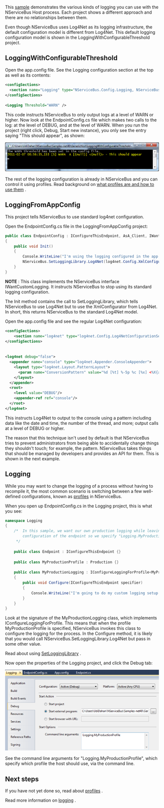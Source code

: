 <!--
title: "Generic Host Sample using Log4Net"
tags: ""
summary: ""
-->

This
[sample](https://github.com/NServiceBus/NServiceBus/tree/3.3.8/Samples/GenericHost) demonstrates the various kinds of logging you can use with the NServiceBus Host process. Each project shows a different approach and there are no relationships between them.

Even though NServiceBus uses Log4Net as its logging infrastructure, the default configuration model is different from Log4Net. This default logging configuration model is shown in the LoggingWithConfigurableThreshold project.

LoggingWithConfigurableThreshold
--------------------------------

Open the app.config file. See the Logging configuration section at the top as well as its contents:


```XML
<configSections>
  <section name="Logging" type="NServiceBus.Config.Logging, NServiceBus.Core" />
</configSections>

<Logging Threshold="WARN" />
```

 This code instructs NServiceBus to only output logs at a level of WARN or higher. Now look at the EndpointConfig.cs file which makes two calls to the log: at the level of DEBUG, and at the level of WARN. When you run the project (right click, Debug, Start new instance), you only see the entry saying "This should appear", as shown:

![Logging with configurable threshold](LoggingWithConfigurableTreshold.png "Logging with configurable threshold")

The rest of the logging configuration is already in NServiceBus and you can control it using profiles. Read background on [what profiles are and how to use them](profiles-for-nservicebus-host.md) .

LoggingFromAppConfig
--------------------

This project tells NServiceBus to use standard log4net configuration.

Open the EndpointConfig.cs file in the LoggingFromAppConfig project:


```C#
public class EndpointConfig : IConfigureThisEndpoint, AsA_Client, IWantCustomLogging
{
    public void Init()
    {
        Console.WriteLine("I'm using the logging configured in the app.config.");
        NServiceBus.SetLoggingLibrary.Log4Net(log4net.Config.XmlConfigurator.Configure);
    }
}
```


**NOTE** : This class implements the NServiceBus interface IWantCustomLogging. It instructs NServiceBus to stop using its standard logging configuration.

The Init method contains the call to SetLoggingLibrary, which tells NServiceBus to use Log4Net but to use the XmlConfigurator from Log4Net. In short, this returns NServiceBus to the standard Log4Net model.

Open the app.config file and see the regular Log4Net configuration:


```XML
<configSections>
    <section name="log4net" type="log4net.Config.Log4NetConfigurationSectionHandler,log4net"/>
</configSections>


<log4net debug="false">
  <appender name="console" type="log4net.Appender.ConsoleAppender">
    <layout type="log4net.Layout.PatternLayout">
      <param name="ConversionPattern" value="%d [%t] %-5p %c [%x] <%X{auth}> - %m%n"/>
    </layout>
  </appender>
  <root>
    <level value="DEBUG"/>
    <appender-ref ref="console"/>
  </root>
</log4net>
```

 This instructs Log4Net to output to the console using a pattern including data like the date and time, the number of the thread, and more; output calls at a level of DEBUG or higher.

The reason that this technique isn't used by default is that NServiceBus tries to prevent administrators from being able to accidentally change things they shouldn't touch; for example, the pattern. NServiceBus takes things that should be managed by developers and provides an API for them. This is shown in the next example.

Logging
-------

While you may want to change the logging of a process without having to recompile it, the most common scenario is switching between a few well-defined configurations, known as
[profiles](http://support.nservicebus.com/customer/portal/articles/859283-profiles-for-nservicebus-host) in NServiceBus.

When you open up EndpointConfig.cs in the Logging project, this is what you see:


```C#
namespace Logging
{
    /*  In this sample, we want our own production logging while leaving the regular NServiceBus
        configuration of the endpoint so we specify "Logging.MyProductionProfile" on the command line.
     */

    public class Endpoint : IConfigureThisEndpoint {}

    public class MyProductionProfile : Production {}

    public class MyProductionLogging : IConfigureLoggingForProfile<MyProductionProfile>
    {
        public void Configure(IConfigureThisEndpoint specifier)
        {
            Console.WriteLine("I'm going to do my custom logging setup in here using my own profile.");
        }
    }
}
```

 Look at the signature of the MyProductionLogging class, which implements IConfigureLoggingForProfile<myproductionprofile>. This means that when the profile MyProductionProfile is specified, NServiceBus invokes this class to configure the logging for the process. In the Configure method, it is likely that you would call NServiceBus.SetLoggingLibrary.Log4Net but pass in some other value.

Read about using [SetLoggingLibrary](logging-in-nservicebus.md) .

Now open the properties of the Logging project, and click the Debug tab:

![Logging project properties](logging2.png "Logging project properties")

See the command line arguments for "Logging.MyProductionProfile", which specify which profile the host should use, via the command line.

Next steps
----------

If you have not yet done so, read about
[profiles](profiles-for-nservicebus-host.md) .

Read more information on [logging](logging-in-nservicebus.md) .

